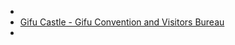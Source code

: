 -
- [Gifu Castle - Gifu Convention and Visitors Bureau](https://www.gifucvb.or.jp/en/01_sightseeing/01_02.html)
-